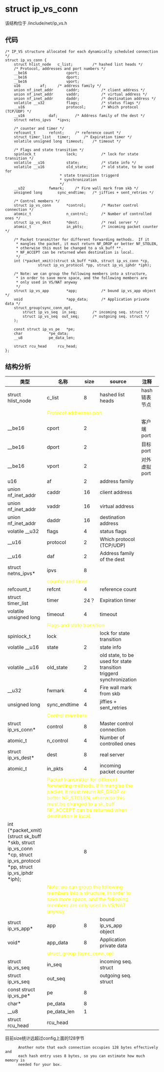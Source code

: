 # struct ip_vs_conn    

该结构位于 /include/net/ip_vs.h    

## 代码   

```
/* IP_VS structure allocated for each dynamically scheduled connection */
struct ip_vs_conn {
	struct hlist_node	c_list;         /* hashed list heads */
	/* Protocol, addresses and port numbers */
	__be16                  cport;
	__be16                  dport;
	__be16                  vport;
	u16			af;		/* address family */
	union nf_inet_addr      caddr;          /* client address */
	union nf_inet_addr      vaddr;          /* virtual address */
	union nf_inet_addr      daddr;          /* destination address */
	volatile __u32          flags;          /* status flags */
	__u16                   protocol;       /* Which protocol (TCP/UDP) */
	__u16			daf;		/* Address family of the dest */
	struct netns_ipvs	*ipvs;

	/* counter and timer */
	refcount_t		refcnt;		/* reference count */
	struct timer_list	timer;		/* Expiration timer */
	volatile unsigned long	timeout;	/* timeout */

	/* Flags and state transition */
	spinlock_t              lock;           /* lock for state transition */
	volatile __u16          state;          /* state info */
	volatile __u16          old_state;      /* old state, to be used for
						 * state transition triggerd
						 * synchronization
						 */
	__u32			fwmark;		/* Fire wall mark from skb */
	unsigned long		sync_endtime;	/* jiffies + sent_retries */

	/* Control members */
	struct ip_vs_conn       *control;       /* Master control connection */
	atomic_t                n_control;      /* Number of controlled ones */
	struct ip_vs_dest       *dest;          /* real server */
	atomic_t                in_pkts;        /* incoming packet counter */

	/* Packet transmitter for different forwarding methods.  If it
	 * mangles the packet, it must return NF_DROP or better NF_STOLEN,
	 * otherwise this must be changed to a sk_buff **.
	 * NF_ACCEPT can be returned when destination is local.
	 */
	int (*packet_xmit)(struct sk_buff *skb, struct ip_vs_conn *cp,
			   struct ip_vs_protocol *pp, struct ip_vs_iphdr *iph);

	/* Note: we can group the following members into a structure,
	 * in order to save more space, and the following members are
	 * only used in VS/NAT anyway
	 */
	struct ip_vs_app        *app;           /* bound ip_vs_app object */
	void                    *app_data;      /* Application private data */
	struct_group(sync_conn_opt,
		struct ip_vs_seq  in_seq;       /* incoming seq. struct */
		struct ip_vs_seq  out_seq;      /* outgoing seq. struct */
	);

	const struct ip_vs_pe	*pe;
	char			*pe_data;
	__u8			pe_data_len;

	struct rcu_head		rcu_head;
};
```

## 结构分析

 类型 | 名称 | size | source | 注释 |
 -- | -- | -- | -- | -- |
 struct hlist_node | c_list | 8 | hashed list heads | hash 链表节点 |
 | <td colspan=4><font color=yellow>Protocol addresses port</font></td> |
 __be16 | cport | 2 |  | 客户端port |
 __be16 | dport | 2 |  | 目标port |
 __be16 | vport | 2 |  | 对外虚拟port|
 u16 | af | 2 | address family |
 union nf_inet_addr | caddr | 16 | client address |
 union nf_inet_addr | vaddr | 16 | virtual address |
 union nf_inet_addr | daddr | 16 | destination address |
 volatile __u32 | flags | 4 | status flags |
 __u16 | protocol | 2 | Which protocol (TCP/UDP) |
 __u16 | daf | 2 | Address family of the dest |
 struct netns_ipvs* | ipvs | 8 |  |
| <td colspan=4><font color=yellow>counter and timer</font></td> |
 refcount_t | refcnt | 4 | reference count |
 struct timer_list | timer | 24？ | Expiration timer |
 volatile unsigned long | timeout | 4 | timeout |
| <td colspan=3><font color=yellow>Flags and state transition</font></td> |
 spinlock_t | lock |  | lock for state transition |
 volatile __u16 | state | 2 | state info |
 volatile __u16 | old_state | 2 | old state, to be used for state transition triggerd synchronization |
 __u32 | fwmark | 4 | Fire wall mark from skb |
 unsigned long | sync_endtime | 4 | jiffies + sent_retries |
| <td colspan=3><font color=yellow>Control members</font></td> |
 struct ip_vs_conn* | control | 8 | Master control connection |
 atomic_t | n_control | 4 | Number of controlled ones |
 struct ip_vs_dest* | dest | 8 | real server |
 atomic_t | in_pkts | 4 | incoming packet counter |
| <td colspan=3><font color=yellow>Packet transmitter for different forwarding methods.  If it mangles the packet, it must return NF_DROP or better NF_STOLEN, otherwise this must be changed to a sk_buff NF_ACCEPT can be returned when destination is local.</font></td> |
 int (*packet_xmit)(struct sk_buff *skb, struct ip_vs_conn *cp, struct ip_vs_protocol *pp, struct ip_vs_iphdr *iph); |  | 8 |  |
| <td colspan=3><font color=yellow>Note: we can group the following members into a structure, in order to save more space, and the following members are only used in VS/NAT anyway</font></td> |
 struct ip_vs_app* | app | 8 | bound ip_vs_app object |
 void* | app_data | 8 | Application private data |
| <td colspan=3><font color=yellow>struct_group (sync_conn_op)</font></td> |
 struct ip_vs_seq | in_seq |  | incoming seq. struct |
 struct ip_vs_seq | out_seq |  | outgoing seq. struct |
 const struct ip_vs_pe* | pe | 8 |  |
 char* | pe_data | 8 |  |
 __u8 | pe_data_len | 1 |  |
 struct rcu_head | rcu_head |  |  |

目前size统计远超过config上面的128字节   
```
	  Another note that each connection occupies 128 bytes effectively and
	  each hash entry uses 8 bytes, so you can estimate how much memory is
	  needed for your box.
```
